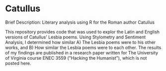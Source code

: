 # Catullus
Brief Description: Literary analysis using R for the Roman author Catullus

This repository provides code that was used to explor the Latin and English versions of Catullus' Lesbia poems. 
Using Stylometry and Sentiment Analysis, I determined how similar A) The Lesbia poems were to his other works, and B) How similar the Lesbia poems were to each other.
The results of my findings are published in a research paper written for The University of Virginia course ENEC 3559 ("Hacking the Humanist"), which is not posted here.
